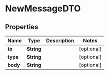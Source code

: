 

# NewMessageDTO


## Properties

| Name | Type | Description | Notes |
|------------ | ------------- | ------------- | -------------|
|**to** | **String** |  |  [optional] |
|**type** | **String** |  |  [optional] |
|**body** | **String** |  |  [optional] |



